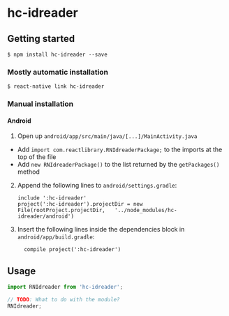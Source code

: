 
# hc-idreader

## Getting started

`$ npm install hc-idreader --save`

### Mostly automatic installation

`$ react-native link hc-idreader`

### Manual installation


#### Android

1. Open up `android/app/src/main/java/[...]/MainActivity.java`
  - Add `import com.reactlibrary.RNIdreaderPackage;` to the imports at the top of the file
  - Add `new RNIdreaderPackage()` to the list returned by the `getPackages()` method
2. Append the following lines to `android/settings.gradle`:
  	```
  	include ':hc-idreader'
  	project(':hc-idreader').projectDir = new File(rootProject.projectDir, 	'../node_modules/hc-idreader/android')
  	```
3. Insert the following lines inside the dependencies block in `android/app/build.gradle`:
  	```
      compile project(':hc-idreader')
  	```


## Usage
```javascript
import RNIdreader from 'hc-idreader';

// TODO: What to do with the module?
RNIdreader;
```
  